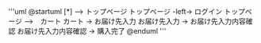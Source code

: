 '''uml
@startuml
[*] --> トップページ
トップページ -left-> ログイン
トップページ -->　カート
カート -> お届け先入力
お届け先入力 -> お届け先入力内容確認
お届け先入力内容確認 -> 購入完了
@enduml
'''
